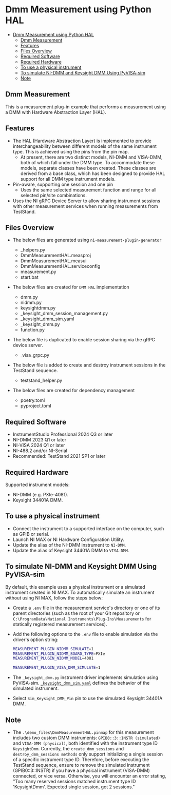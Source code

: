 # Dmm Measurement using Python HAL

- [Dmm Measurement using Python HAL](#dmm-measurement-using-python-hal)
  - [Dmm Measurement](#dmm-measurement)
  - [Features](#features)
  - [Files Overview](#files-overview)
  - [Required Software](#required-software)
  - [Required Hardware](#required-hardware)
  - [To use a physical instrument](#to-use-a-physical-instrument)
  - [To simulate NI-DMM and Keysight DMM Using PyVISA-sim](#to-simulate-ni-dmm-and-keysight-dmm-using-pyvisa-sim)
  - [Note](#note)

## Dmm Measurement

This is a measurement plug-in example that performs a measurement using a DMM with Hardware
Abstraction Layer (HAL).

## Features

- The HAL (Hardware Abstraction Layer) is implemented to provide interchangeability between
  different models of the same instrument type. This is achieved using the pins from the pin map.
  - At present, there are two distinct models, NI-DMM and VISA-DMM, both of which fall under the DMM
    type. To accommodate these models, separate classes have been created. These classes are derived
    from a base class, which has been designed to provide HAL support for all DMM type instrument
    models.
- Pin-aware, supporting one session and one pin
  - Uses the same selected measurement function and range for all selected pin/site combinations.
- Uses the NI gRPC Device Server to allow sharing instrument sessions with other measurement
  services when running measurements from TestStand.

## Files Overview

- The below files are generated using `ni-measurement-plugin-generator`
  - _helpers.py
  - DmmMeasurementHAL.measproj
  - DmmMeasurementHAL.measui
  - DmmMeasurementHAL.serviceconfig
  - measurement.py
  - start.bat

- The below files are created for `DMM HAL` implementation
  - dmm.py
  - nidmm.py
  - keysightdmm.py
  - _keysight_dmm_session_management.py
  - _keysight_dmm_sim.yaml
  - _keysight_dmm.py
  - function.py

- The below file is duplicated to enable session sharing via the gRPC device server.
  - _visa_grpc.py

- The below file is added to create and destroy instrument sessions in the TestStand sequence.
  - teststand_helper.py

- The below files are created for dependency management
  - poetry.toml
  - pyproject.toml

## Required Software

- InstrumentStudio Professional 2024 Q3 or later
- NI-DMM 2023 Q1 or later
- NI-VISA 2024 Q1 or later
- NI-488.2 and/or NI-Serial
- Recommended: TestStand 2021 SP1 or later

## Required Hardware

Supported instrument models:

- NI-DMM (e.g. PXIe-4081).
- Keysight 34401A DMM.

## To use a physical instrument

- Connect the instrument to a supported interface on the computer, such as GPIB or serial.
- Launch NI MAX or NI Hardware Configuration Utility.
- Update the alias of the NI-DMM instrument to `NI-DMM`.
- Update the alias of Keysight 34401A DMM to `VISA-DMM`.

## To simulate NI-DMM and Keysight DMM Using PyVISA-sim

By default, this example uses a physical instrument or a simulated instrument
created in NI MAX. To automatically simulate an instrument without using NI MAX,
follow the steps below:

- Create a `.env` file in the measurement service's directory or one of its
  parent directories (such as the root of your Git repository or
  `C:\ProgramData\National Instruments\Plug-Ins\Measurements` for statically
  registered measurement services).
- Add the following options to the `.env` file to enable simulation via the
  driver's option string:

  ```bash
  MEASUREMENT_PLUGIN_NIDMM_SIMULATE=1
  MEASUREMENT_PLUGIN_NIDMM_BOARD_TYPE=PXIe
  MEASUREMENT_PLUGIN_NIDMM_MODEL=4081

  MEASUREMENT_PLUGIN_VISA_DMM_SIMULATE=1
  ```

- The `_keysight_dmm.py` instrument driver implements simulation using PyVISA-sim.
  [`_keysight_dmm_sim.yaml`](./dmm_hal/keysightdmm/_keysight_dmm_sim.yaml) defines the behavior of the
  simulated instrument.
- Select `Sim_Keysight_DMM_Pin` pin to use the simulated Keysight 34401A DMM.

## Note

- The `.\demo_files\DmmMeasurementHAL.pinmap` for this measurement includes two custom DMM instruments:
  `GPIB0::3::INSTR (simulated)` and `VISA-DMM (physical)`, both identified with the instrument
  type ID `KeysightDmm`. Currently, the `create_dmm_sessions` and `destroy_dmm_sessions methods`
  only support initializing a single session of a specific instrument type ID. Therefore, before
  executing the TestStand sequence, ensure to remove the simulated instrument (GPIB0::3::INSTR) if
  you have a physical instrument (VISA-DMM) connected, or vice versa. Otherwise, you will encounter
  an error stating, "Too many reserved sessions matched instrument type ID 'KeysightDmm'. Expected
  single session, got 2 sessions."
